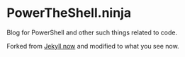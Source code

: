 # PowerTheShell.ninja

Blog for PowerShell and other such things related to code.

Forked from [Jekyll now](https://github.com/barryclark/jekyll-now) and modified to what you see now.
